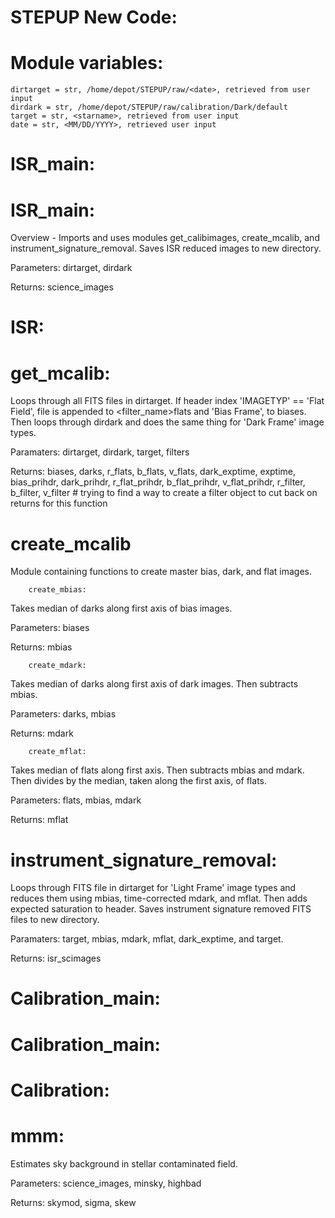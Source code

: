 # STEPUP New Code:
  
  # Module variables:
    dirtarget = str, /home/depot/STEPUP/raw/<date>, retrieved from user input
    dirdark = str, /home/depot/STEPUP/raw/calibration/Dark/default
    target = str, <starname>, retrieved from user input
    date = str, <MM/DD/YYYY>, retrieved user input

# ISR_main:
  
#       ISR_main:
Overview - Imports and uses modules get_calibimages, create_mcalib, and instrument_signature_removal. Saves ISR reduced images to new directory.

Parameters: dirtarget, dirdark

Returns: science_images
    
  # ISR:

#       get_mcalib:
Loops through all FITS files in dirtarget. If header index 'IMAGETYP' == 'Flat Field', file is appended to <filter_name>flats and 'Bias Frame', to biases. Then loops through dirdark and does the same thing for 'Dark Frame' image types. 

Paramaters: dirtarget, dirdark, target, filters

Returns: biases, darks, r_flats, b_flats, v_flats, dark_exptime, exptime, bias_prihdr, dark_prihdr, r_flat_prihdr, b_flat_prihdr, v_flat_prihdr, r_filter, b_filter, v_filter 
      # trying to find a way to create a filter object to cut back on returns for this function

#       create_mcalib
 Module containing functions to create master bias, dark, and flat images.
        
        create_mbias:
Takes median of darks along first axis of bias images.
 
Parameters: biases
  
Returns: mbias
  
        create_mdark:
Takes median of darks along first axis of dark images. Then subtracts mbias.

Parameters: darks, mbias

Returns: mdark
  
        create_mflat:
Takes median of flats along first axis. Then subtracts mbias and mdark. Then divides by the median, taken along the first axis, of flats.

Parameters: flats, mbias, mdark

Returns: mflat

#       instrument_signature_removal:
Loops through FITS file in dirtarget for 'Light Frame' image types and reduces them using mbias, time-corrected mdark, and mflat. Then adds expected saturation to header. Saves instrument signature removed FITS files to new directory.

Paramaters: target, mbias, mdark, mflat, dark_exptime, and target. 

Returns: isr_scimages
  
# Calibration_main:
  
#       Calibration_main:
  
   # Calibration:
  
#       mmm:
Estimates sky background in stellar contaminated field.
 
 Parameters: science_images, minsky, highbad
 
 Returns: skymod, sigma, skew
